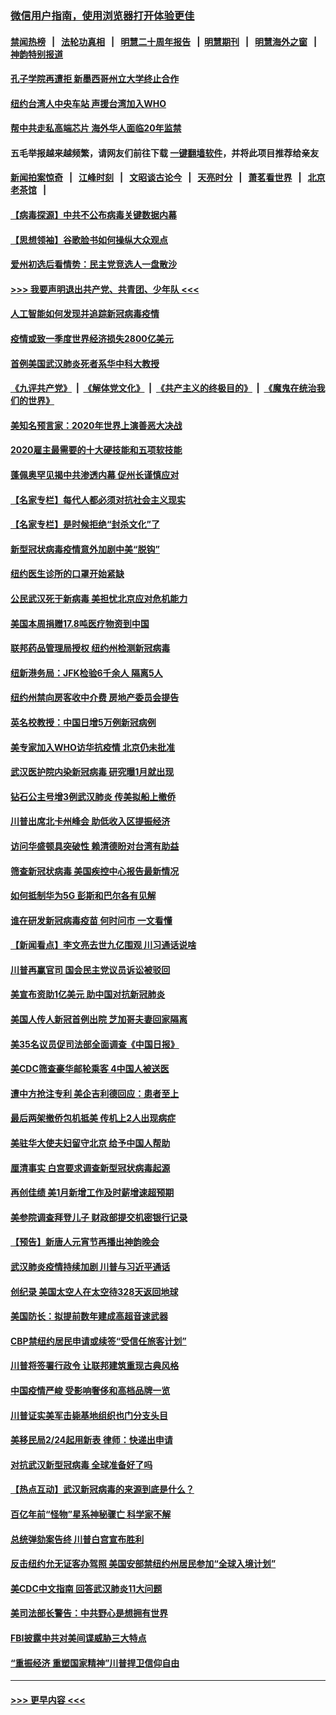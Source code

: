 ### [微信用户指南，使用浏览器打开体验更佳](https://github.com/gfw-breaker/banned-news1/blob/master/indexes/wechat-guide.md?t=0)
#### [禁闻热榜](热点新闻.md?t=0)  &nbsp;&nbsp;|&nbsp;&nbsp; [法轮功真相](https://github.com/gfw-breaker/truth/blob/master/README.md?t=0) &nbsp;&nbsp;|&nbsp;&nbsp; [明慧二十周年报告](https://github.com/gfw-breaker/mh-reports/blob/master/README.md?t=0) &nbsp;&nbsp;|&nbsp;&nbsp;[明慧期刊](https://github.com/gfw-breaker/mh-qikan) &nbsp;&nbsp;|&nbsp;&nbsp; [明慧海外之窗](https://github.com/gfw-breaker/mh-news/blob/master/README.md?t=0) &nbsp;&nbsp;|&nbsp;&nbsp; [神韵特别报道](https://github.com/gfw-breaker/mh-news/blob/master/shenyun.md?t=0)
#### [孔子学院再遭拒 新墨西哥州立大学终止合作](../pages/nsc412/n11858661.md?t=02110033) 
#### [纽约台湾人中央车站  声援台湾加入WHO](../pages/nsc412/n11857757.md?t=02110033) 
#### [帮中共走私高端芯片 海外华人面临20年监禁](../pages/nsc412/n11855016.md?t=02110033) 
#### 五毛举报越来越频繁，请网友们前往下载 [一键翻墙软件](https://github.com/gfw-breaker/ssr-accounts)，并将此项目推荐给亲友
#### [新闻拍案惊奇](https://github.com/gfw-breaker/banned-news1/blob/master/pages/link4.md) &nbsp;&nbsp;|&nbsp;&nbsp; [江峰时刻](https://github.com/gfw-breaker/banned-news1/blob/master/pages/link4.md) &nbsp;&nbsp;|&nbsp;&nbsp; [文昭谈古论今](https://github.com/gfw-breaker/banned-news1/blob/master/pages/link4.md) &nbsp;&nbsp;|&nbsp;&nbsp; [天亮时分](https://github.com/gfw-breaker/banned-news1/blob/master/pages/link4.md) &nbsp;&nbsp;|&nbsp;&nbsp; [萧茗看世界](https://github.com/gfw-breaker/banned-news1/blob/master/pages/link4.md) &nbsp;&nbsp;|&nbsp;&nbsp; [北京老茶馆](https://github.com/gfw-breaker/banned-news1/blob/master/pages/link4.md) &nbsp;&nbsp;|&nbsp;&nbsp; 
#### [【病毒探源】中共不公布病毒关键数据内幕](../pages/nsc412/n11856584.md?t=02110033) 
#### [【思想领袖】谷歌脸书如何操纵大众观点](../pages/nsc412/n11680874.md?t=02110033) 
#### [爱州初选后看情势：民主党竞选人一盘散沙](../pages/nsc412/n11856557.md?t=02110033) 
#### [>>> 我要声明退出共产党、共青团、少年队 <<<](https://github.com/begood0513/goodnews/blob/master/quit/letter.md) 
#### [人工智能如何发现并追踪新冠病毒疫情](../pages/nsc412/n11856398.md?t=02110033) 
#### [疫情或致一季度世界经济损失2800亿美元](../pages/nsc412/n11855639.md?t=02110033) 
#### [首例美国武汉肺炎死者系华中科大教授](../pages/nsc412/n11855500.md?t=02110033) 
#### [《九评共产党》](https://github.com/begood0513/9ping.md/blob/master/README.md) &nbsp;|&nbsp; [《解体党文化》](../../../../jtdwh.md/blob/master/README.md)  &nbsp;|&nbsp; [《共产主义的终极目的》](../../../../gczydzjmd.md/blob/master/README.md) &nbsp;|&nbsp; [《魔鬼在统治我们的世界》](../../../../mgztzwmdsj.md/blob/master/README.md) 
#### [美知名预言家：2020年世界上演善恶大决战](../pages/nsc412/n11855418.md?t=02110033) 
#### [2020雇主最需要的十大硬技能和五项软技能](../pages/nsc412/n11850953.md?t=02110033) 
#### [蓬佩奥罕见揭中共渗透内幕 促州长谨慎应对](../pages/nsc412/n11854685.md?t=02110033) 
#### [【名家专栏】每代人都必须对抗社会主义现实](../pages/nsc412/n11831412.md?t=02110033) 
#### [【名家专栏】是时候拒绝“封杀文化”了](../pages/nsc412/n11814093.md?t=02110033) 
#### [新型冠状病毒疫情意外加剧中美“脱钩”](../pages/nsc412/n11854475.md?t=02110033) 
#### [纽约医生诊所的口罩开始紧缺](../pages/nsc412/n11853364.md?t=02110033) 
#### [公民武汉死于新病毒 美担忧北京应对危机能力](../pages/nsc412/n11854331.md?t=02110033) 
#### [美国本周捐赠17.8吨医疗物资到中国](../pages/nsc412/n11854269.md?t=02110033) 
#### [联邦药品管理局授权  纽约州检测新冠病毒](../pages/nsc412/n11853371.md?t=02110033) 
#### [纽新港务局：JFK检验6千余人  隔离5人](../pages/nsc412/n11853366.md?t=02110033) 
#### [纽约州禁向房客收中介费  房地产委员会提告](../pages/nsc412/n11853360.md?t=02110033) 
#### [英名校教授：中国日增5万例新冠病例](../pages/nsc412/n11854174.md?t=02110033) 
#### [美专家加入WHO访华抗疫情 北京仍未批准](../pages/nsc412/n11854043.md?t=02110033) 
#### [武汉医护院内染新冠病毒 研究曝1月就出现](../pages/nsc412/n11852928.md?t=02110033) 
#### [钻石公主号增3例武汉肺炎 传美拟船上撤侨](../pages/nsc412/n11853240.md?t=02110033) 
#### [川普出席北卡州峰会 助低收入区提振经济](../pages/nsc412/n11853232.md?t=02110033) 
#### [访问华盛顿具突破性 赖清德盼对台湾有助益](../pages/nsc412/n11853129.md?t=02110033) 
#### [筛查新冠状病毒 美国疾控中心报告最新情况](../pages/nsc412/n11853070.md?t=02110033) 
#### [如何抵制华为5G 彭斯和巴尔各有见解](../pages/nsc412/n11852535.md?t=02110033) 
#### [谁在研发新冠病毒疫苗 何时问市 一文看懂](../pages/nsc412/n11852840.md?t=02110033) 
#### [【新闻看点】李文亮去世九亿围观 川习通话说啥](../pages/nsc412/n11852360.md?t=02110033) 
#### [川普再赢官司 国会民主党议员诉讼被驳回](../pages/nsc412/n11852287.md?t=02110033) 
#### [美宣布资助1亿美元 助中国对抗新冠肺炎](../pages/nsc412/n11852531.md?t=02110033) 
#### [美国人传人新冠首例出院 芝加哥夫妻回家隔离](../pages/nsc412/n11852452.md?t=02110033) 
#### [美35名议员促司法部全面调查《中国日报》](../pages/nsc412/n11852435.md?t=02110033) 
#### [美CDC筛查豪华邮轮乘客 4中国人被送医](../pages/nsc412/n11852085.md?t=02110033) 
#### [遭中方抢注专利 美企吉利德回应：患者至上](../pages/nsc412/n11852037.md?t=02110033) 
#### [最后两架撤侨包机抵美 传机上2人出现病症](../pages/nsc412/n11852173.md?t=02110033) 
#### [美驻华大使夫妇留守北京 给予中国人帮助](../pages/nsc412/n11852165.md?t=02110033) 
#### [厘清事实 白宫要求调查新型冠状病毒起源](../pages/nsc412/n11852106.md?t=02110033) 
#### [再创佳绩 美1月新增工作及时薪增速超预期](../pages/nsc412/n11852174.md?t=02110033) 
#### [美参院调查拜登儿子 财政部提交机密银行记录](../pages/nsc412/n11851808.md?t=02110033) 
#### [【预告】新唐人元宵节再播出神韵晚会](../pages/nsc412/n11843192.md?t=02110033) 
#### [武汉肺炎疫情持续加剧 川普与习近平通话](../pages/nsc412/n11851613.md?t=02110033) 
#### [创纪录 美国太空人在太空待328天返回地球](../pages/nsc412/n11851266.md?t=02110033) 
#### [美国防长：拟提前数年建成高超音速武器](../pages/nsc412/n11850959.md?t=02110033) 
#### [CBP禁纽约居民申请或续签“受信任旅客计划”](../pages/nsc412/n11850857.md?t=02110033) 
#### [川普将签署行政令 让联邦建筑重现古典风格](../pages/nsc412/n11850654.md?t=02110033) 
#### [中国疫情严峻 受影响奢侈和高档品牌一览](../pages/nsc412/n11850319.md?t=02110033) 
#### [川普证实美军击毙基地组织也门分支头目](../pages/nsc412/n11850383.md?t=02110033) 
#### [美移民局2/24起用新表 律师：快递出申请](../pages/nsc412/n11848220.md?t=02110033) 
#### [对抗武汉新型冠病毒 全球准备好了吗](../pages/nsc412/n11850142.md?t=02110033) 
#### [【热点互动】武汉新冠病毒的来源到底是什么？](../pages/nsc412/n11849749.md?t=02110033) 
#### [百亿年前“怪物”星系神秘骤亡 科学家不解](../pages/nsc412/n11849863.md?t=02110033) 
#### [总统弹劾案告终 川普白宫宣布胜利](../pages/nsc412/n11849985.md?t=02110033) 
#### [反击纽约允无证客办驾照  美国安部禁纽约州居民参加“全球入境计划”](../pages/nsc412/n11849828.md?t=02110033) 
#### [美CDC中文指南 回答武汉肺炎11大问题](../pages/nsc412/n11849703.md?t=02110033) 
#### [美司法部长警告：中共野心是想拥有世界](../pages/nsc412/n11849769.md?t=02110033) 
#### [FBI披露中共对美间谍威胁三大特点](../pages/nsc412/n11849700.md?t=02110033) 
#### [“重振经济 重塑国家精神”川普捍卫信仰自由](../pages/nsc412/n11849641.md?t=02110033) 

----
#### [ >>> 更早内容 <<< ](../indexes/nsc412-earlier.md)
